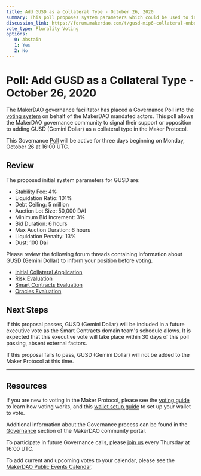 ```yaml
---
title: Add GUSD as a Collateral Type - October 26, 2020
summary: This poll proposes system parameters which could be used to initialize GUSD as a new collateral type.
discussion_link: https://forum.makerdao.com/t/gusd-mip6-collateral-onboarding-application/3319
vote_type: Plurality Voting
options:
   0: Abstain
   1: Yes
   2: No
---
```

# Poll: Add GUSD as a Collateral Type - October 26, 2020

The MakerDAO governance facilitator has placed a Governance Poll into the [voting system](https://vote.makerdao.com/polling) on behalf of the MakerDAO mandated actors. This poll allows the MakerDAO governance community to signal their support or opposition to adding GUSD (Gemini Dollar) as a collateral type in the Maker Protocol.

This Governance [Poll](https://community-development.makerdao.com/en/learn/governance/on-chain-gov) will be active for three days beginning on Monday, October 26 at 16:00 UTC.

## Review

The proposed initial system parameters for GUSD are:

* Stability Fee: 4%
* Liquidation Ratio: 101%
* Debt Ceiling: 5 million
* Auction Lot Size: 50,000 DAI
* Minimum Bid Increment: 3%
* Bid Duration: 6 hours
* Max Auction Duration: 6 hours
* Liquidation Penalty: 13%
* Dust: 100 Dai

Please review the following forum threads containing information about GUSD (Gemini Dollar) to inform your position before voting.
* [Initial Collateral Application](https://forum.makerdao.com/t/gusd-mip6-collateral-onboarding-application/3319)
* [Risk Evaluation](https://forum.makerdao.com/t/gusd-collateral-onbording-risk-evaluation/4791)
* [Smart Contracts Evaluation](https://forum.makerdao.com/t/gusd-erc20-token-smart-contract-technical-assessment/4603)
* [Oracles Evaluation](https://forum.makerdao.com/t/mip10c3-sp13-proposal-gusd-oracle-collateral-onboarding-oracle-assessment/4777)

## Next Steps

If this proposal passes, GUSD (Gemini Dollar) will be included in a future executive vote as the Smart Contracts domain team's schedule allows. It is expected that this executive vote will take place within 30 days of this poll passing, absent external factors.

If this proposal fails to pass, GUSD (Gemini Dollar) will not be added to the Maker Protocol at this time.

---

## Resources

If you are new to voting in the Maker Protocol, please see the [voting guide](https://community-development.makerdao.com/en/learn/governance/how-voting-works/) to learn how voting works, and this [wallet setup guide](https://community-development.makerdao.com/en/learn/governance/voting-setup/) to set up your wallet to vote.

Additional information about the Governance process can be found in the [Governance](https://community-development.makerdao.com/en/learn/governance) section of the MakerDAO community portal.

To participate in future Governance calls, please [join us](https://github.com/makerdao/community/tree/master/governance/governance-and-risk-meetings) every Thursday at 16:00 UTC.

To add current and upcoming votes to your calendar, please see the [MakerDAO Public Events Calendar](https://calendar.google.com/calendar/embed?src=makerdao.com_3efhm2ghipksegl009ktniomdk%40group.calendar.google.com&ctz=UTC&mode=week&showCalendars=0&showPrint=0).
